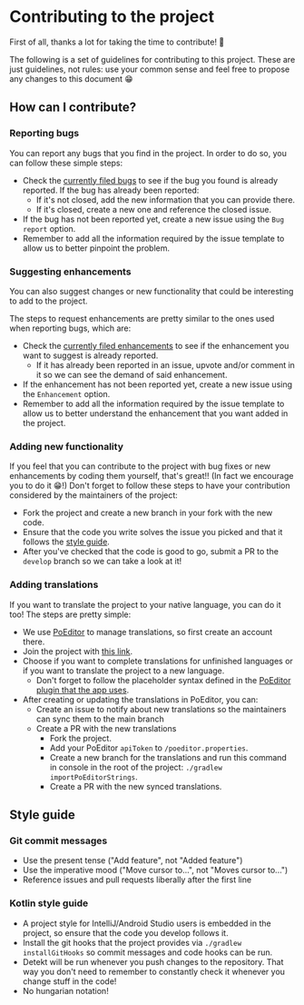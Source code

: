 # Contributing to the project
First of all, thanks a lot for taking the time to contribute! :tada:

The following is a set of guidelines for contributing to this project. 
These are just guidelines, not rules: use your common sense and feel free to propose any changes to this document :grin:

## How can I contribute?
### Reporting bugs
You can report any bugs that you find in the project. In order to do so, you can follow these simple steps:
* Check the [currently filed bugs][search-bug-reports] to see if the bug you found is already reported. If the bug has already been reported:
    * If it's not closed, add the new information that you can provide there.
    * If it's closed, create a new one and reference the closed issue.
* If the bug has not been reported yet, create a new issue using the `Bug report` option. 
* Remember to add all the information required by the issue template to allow us to better pinpoint the problem.

### Suggesting enhancements
You can also suggest changes or new functionality that could be interesting to add to the project.

The steps to request enhancements are pretty similar to the ones used when reporting bugs, which are:
* Check the [currently filed enhancements][search-enhancements] to see if the enhancement you want to suggest is already reported. 
    * If it has already been reported in an issue, upvote and/or comment in it so we can see the demand of said enhancement.
* If the enhancement has not been reported yet, create a new issue using the `Enhancement` option. 
* Remember to add all the information required by the issue template to allow us to better understand the enhancement that you want added in the project.

### Adding new functionality
If you feel that you can contribute to the project with bug fixes or new enhancements by coding them yourself, that's great!! (In fact we encourage you to do it :grin:!)
Don't forget to follow these steps to have your contribution considered by the maintainers of the project:

* Fork the project and create a new branch in your fork with the new code.
* Ensure that the code you write solves the issue you picked and that it follows the [style guide](#Style-guide).
* After you've checked that the code is good to go, submit a PR to the `develop` branch so we can take a look at it!

### Adding translations
If you want to translate the project to your native language, you can do it too!
The steps are pretty simple:

* We use [PoEditor][poeditor-page] to manage translations, so first create an account there.
* Join the project with [this link][poeditor-join-link].
* Choose if you want to complete translations for unfinished languages or if you want to translate the project to a new language.
    * Don't forget to follow the placeholder syntax defined in the [PoEditor plugin that the app uses][poeditor-plugin-placeholders].
* After creating or updating the translations in PoEditor, you can:
    * Create an issue to notify about new translations so the maintainers can sync them to the main branch
    * Create a PR with the new translations
        * Fork the project.
        * Add your PoEditor `apiToken` to `/poeditor.properties`.
        * Create a new branch for the translations and run this command in console in the root of the project: `./gradlew importPoEditorStrings`.
        * Create a PR with the new synced translations.

## Style guide
### Git commit messages
* Use the present tense ("Add feature", not "Added feature")
* Use the imperative mood ("Move cursor to...", not "Moves cursor to...")
* Reference issues and pull requests liberally after the first line

### Kotlin style guide
* A project style for IntelliJ/Android Studio users is embedded in the project, so ensure that the code you develop follows it.
* Install the git hooks that the project provides via `./gradlew installGitHooks` so commit messages and code hooks can be run.
* Detekt will be run whenever you push changes to the repository. That way you don't need to remember to constantly check it whenever you change stuff in the code!
* No hungarian notation!

[search-bug-reports]:https://github.com/adriangl/pict2cam/labels/bug
[search-enhancements]:https://github.com/adriangl/pict2cam/labels/enhancement
[poeditor-page]:https://www.poeditor.com
[poeditor-join-link]:https://poeditor.com/join/project/yGKahGPrHb
[poeditor-plugin-placeholders]:https://github.com/bq/poeditor-android-gradle-plugin#handling-placeholders